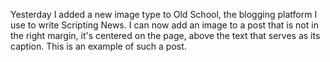 Yesterday I added a new image type to Old School, the blogging platform I use to write Scripting News. I can now add an image to a post that is not in the right margin, it's centered on the page, above the text that serves as its caption. This is an example of such a post.  
